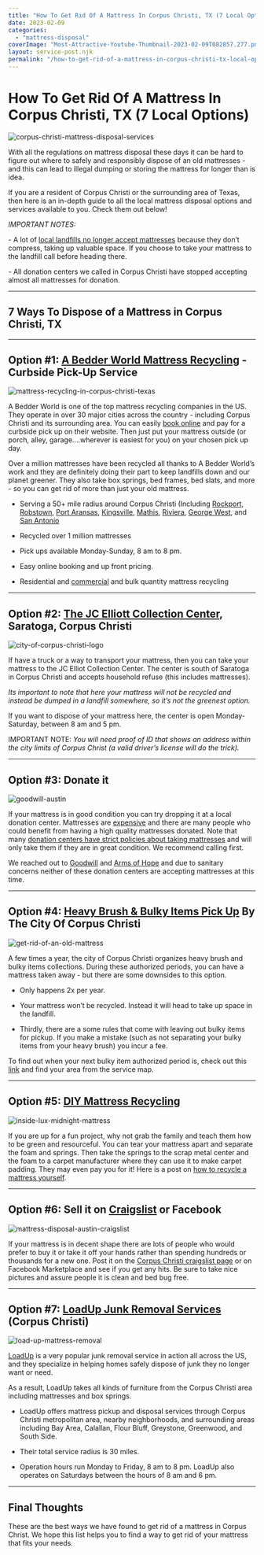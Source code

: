 ```yaml
---
title: "How To Get Rid Of A Mattress In Corpus Christi, TX (7 Local Options)"
date: 2023-02-09
categories: 
  - "mattress-disposal"
coverImage: "Most-Attractive-Youtube-Thumbnail-2023-02-09T082857.277.png"
layout: service-post.njk
permalink: "/how-to-get-rid-of-a-mattress-in-corpus-christi-tx-local-options.html"
---
```


# How To Get Rid Of A Mattress In Corpus Christi, TX (7 Local Options)

![corpus-christi-mattress-disposal-services](/filtered-images/Most-Attractive-Youtube-Thumbnail-2023-02-09T082857.277-1024x576.png)

With all the regulations on mattress disposal these days it can be hard to figure out where to safely and responsibly dispose of an old mattresses - and this can lead to illegal dumping or storing the mattress for longer than is idea. 

If you are a resident of Corpus Christi or the surrounding area of Texas, then here is an in-depth guide to all the local mattress disposal options and services available to you. Check them out below!

_IMPORTANT NOTES:_  
  
\- A lot of [local landfills no longer accept mattresses](https://www.abedderworld.com/get-rid-of-a-mattress-in-new-york-city.html/) because they don’t compress, taking up valuable space. If you choose to take your mattress to the landfill call before heading there.  
  
\- All donation centers we called in Corpus Christi have stopped accepting almost all mattresses for donation.

* * *

## 7 Ways To Dispose of a Mattress in Corpus Christi, TX

* * *

## Option #1: [A Bedder World Mattress Recycling](https://www.abedderworld.com/Corpus-Christi-TX/) - Curbside Pick-Up Service 

![mattress-recycling-in-corpus-christi-texas](/filtered-images/Screen-Shot-2023-02-09-at-7.39.52-AM-1024x487.png)

A Bedder World is one of the top mattress recycling companies in the US. They operate in over 30 major cities across the country - including Corpus Christi and its surrounding area. You can easily [book online](https://www.abedderworld.com/Corpus-Christi-TX/) and pay for a curbside pick up on their website. Then just put your mattress outside (or porch, alley, garage....wherever is easiest for you) on your chosen pick up day.

Over a million mattresses have been recycled all thanks to A Bedder World’s work and they are definitely doing their part to keep landfills down and our planet greener. They also take box springs, bed frames, bed slats, and more - so you can get rid of more than just your old mattress.

- Serving a 50+ mile radius around Corpus Christi (Including [Rockport](https://www.abedderworld.com/Rockport-TX), [Robstown](https://www.abedderworld.com/Robstown-TX), [Port Aransas](https://www.abedderworld.com/Port-Aransas-TX), [Kingsville](https://www.abedderworld.com/Kingsville-TX), [Mathis](https://www.abedderworld.com/Mathis-TX), [Riviera](https://www.abedderworld.com/Riviera-TX), [George West](https://www.abedderworld.com/George-West-TX), and [San Antonio](https://www.abedderworld.com/get-rid-of-mattress-san-antonio.html/)

- Recycled over 1 million mattresses

- Pick ups available Monday-Sunday, 8 am to 8 pm. 

- Easy online booking and up front pricing.

- Residential and [commercial](https://www.abedderworld.com/commercial/) and bulk quantity mattress recycling

* * *

## Option #2: [The JC Elliott Collection Center](https://www.cctexas.com/collection), Saratoga, Corpus Christi

![city-of-corpus-christi-logo](/filtered-images/Screen-Shot-2023-02-09-at-7.54.41-AM.png)

If have a truck or a way to transport your mattress, then you can take your mattress to the JC Elliot Collection Center. The center is south of Saratoga in Corpus Christi and accepts household refuse (this includes mattresses).

_Its important to note that here your mattress will not be recycled and instead be dumped in a landfill somewhere, so it’s not the greenest option._

If you want to dispose of your mattress here, the center is open Monday-Saturday, between 8 am and 5 pm.

IMPORTANT NOTE: _You will need proof of ID that shows an address within the city limits of Corpus Christ (a valid driver’s license will do the trick)._ 

* * *

## Option #3: Donate it

![goodwill-austin](/filtered-images/download-1.png)

If your mattress is in good condition you can try dropping it at a local donation center. Mattresses are [expensive](https://www.abedderworld.com/most-expensive-mattresses.html/) and there are many people who could benefit from having a high quality mattresses donated. Note that many [donation centers have strict policies about taking mattresses](https://www.abedderworld.com/does-goodwill-take-mattresses-4-alternative-options.html/) and will only take them if they are in great condition. We recommend calling first.

We reached out to [Goodwill](https://goodwillsouthtexas.com/) and [Arms of Hope](https://donatethisrecyclethat.com/) and due to sanitary concerns neither of these donation centers are accepting mattresses at this time.

* * *

## Option #4: [Heavy Brush & Bulky Items Pick Up](https://www.cctexas.com/solid-waste/heavy-brush-bulky-items) By The City Of Corpus Christi 

![get-rid-of-an-old-mattress](/filtered-images/6b8d3937d4b0ebd83f2bba053359942f.jpg)

A few times a year, the city of Corpus Christi organizes heavy brush and bulky items collections. During these authorized periods, you can have a mattress taken away - but there are some downsides to this option. 

- Only happens 2x per year.

- Your mattress won’t be recycled. Instead it will head to take up space in the landfill. 

- Thirdly, there are a some rules that come with leaving out bulky items for pickup. If you make a mistake (such as not separating your bulky items from your heavy brush) you incur a fee. 

To find out when your next bulky item authorized period is, check out this [link](https://www.cctexas.com/solid-waste/heavy-brush-bulky-items) and find your area from the service map.

* * *

## Option #5: [DIY Mattress Recycling](https://www.abedderworld.com/how-to-recycle-a-mattress/)

![inside-lux-midnight-mattress](/filtered-images/IMG_3264-768x1024.jpeg)

If you are up for a fun project, why not grab the family and teach them how to be green and resourceful. You can tear your mattress apart and separate the foam and springs. Then take the springs to the scrap metal center and the foam to a carpet manufacturer where they can use it to make carpet padding. They may even pay you for it! Here is a post on [how to recycle a mattress yourself](https://www.abedderworld.com/how-to-recycle-a-mattress/).

* * *

## Option #6: Sell it on [Craigslist](https://corpuschristi.craigslist.org/) or Facebook

![mattress-disposal-austin-craigslist](/filtered-images/Screen-Shot-2019-12-11-at-8.06.07-AM-edited.png)

If your mattress is in decent shape there are lots of people who would prefer to buy it or take it off your hands rather than spending hundreds or thousands for a new one. Post it on the [Corpus Christi craigslist page](https://corpuschristi.craigslist.org/) or on Facebook Marketplace and see if you get any hits. Be sure to take nice pictures and assure people it is clean and bed bug free.

* * *

## Option #7: [LoadUp Junk Removal Services](http://shrsl.com/3x6q2) (Corpus Christi)

![load-up-mattress-removal](/filtered-images/loadup-mobile-booking-logo-300dpi-1024x648.jpg)

[LoadUp](http://shrsl.com/3x6q2) is a very popular junk removal service in action all across the US, and they specialize in helping homes safely dispose of junk they no longer want or need.

As a result, LoadUp takes all kinds of furniture from the Corpus Christi area including mattresses and box springs. 

- LoadUp offers mattress pickup and disposal services through Corpus Christi metropolitan area, nearby neighborhoods, and surrounding areas including Bay Area, Calallan, Flour Bluff, Greystone, Greenwood, and South Side. 

- Their total service radius is 30 miles. 

- Operation hours run Monday to Friday, 8 am to 8 pm. LoadUp also operates on Saturdays between the hours of 8 am and 6 pm. 

* * *

## **Final Thoughts**

These are the best ways we have found to get rid of a mattress in Corpus Christ. We hope this list helps you to find a way to get rid of your mattress that fits your needs.
